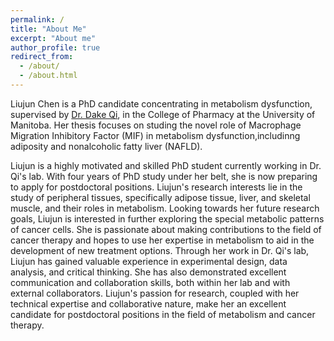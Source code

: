 ```yaml
---
permalink: /
title: "About Me"
excerpt: "About me"
author_profile: true
redirect_from: 
  - /about/
  - /about.html
---
```


Liujun Chen is a PhD candidate concentrating in metabolism dysfunction, supervised by [Dr. Dake Qi](https://umanitoba.ca/pharmacy/faculty-staff/dake-qi), in the College of Pharmacy at the University of Manitoba. Her thesis focuses on studing the novel role of Macrophage Migration Inhibitory Factor (MIF) in metabolism dysfunction,includinng adiposity and nonalcoholic fatty liver (NAFLD).

Liujun is a highly motivated and skilled PhD student currently working in Dr. Qi's lab. With four years of PhD study under her belt, she is now preparing to apply for postdoctoral positions. Liujun's research interests lie in the study of peripheral tissues, specifically adipose tissue, liver, and skeletal muscle, and their roles in metabolism. Looking towards her future research goals, Liujun is interested in further exploring the special metabolic patterns of cancer cells. She is passionate about making contributions to the field of cancer therapy and hopes to use her expertise in metabolism to aid in the development of new treatment options. Through her work in Dr. Qi's lab, Liujun has gained valuable experience in experimental design, data analysis, and critical thinking. She has also demonstrated excellent communication and collaboration skills, both within her lab and with external collaborators.
Liujun's passion for research, coupled with her technical expertise and collaborative nature, make her an excellent candidate for postdoctoral positions in the field of metabolism and cancer therapy.
